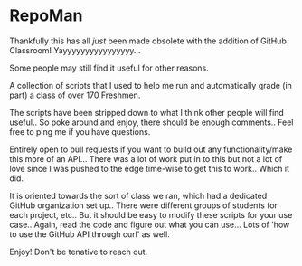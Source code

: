 # RepoMan

Thankfully this has all _just_ been made obsolete with the addition of GitHub Classroom! Yayyyyyyyyyyyyyyyy...

Some people may still find it useful for other reasons.

A collection of scripts that I used to help me run and automatically grade (in part) a class of over 170 Freshmen.

The scripts have been stripped down to what I think other people will find useful.. So poke around and enjoy, there should be enough comments.. Feel free to ping me if you have questions.

Entirely open to pull requests if you want to build out any functionality/make this more of an API... There was a lot of work put in to this but not a lot of love since I was pushed to the edge time-wise to get this to work.. Which it did.

It is oriented towards the sort of class we ran, which had a dedicated GitHub organization set up.. There were different groups of students for each project, etc.. But it should be easy to modify these scripts for your use case.. Again, read the code and figure out what you can use... Lots of 'how to use the GitHub API through curl' as well.

Enjoy! Don't be tenative to reach out.

